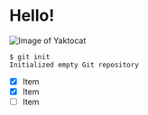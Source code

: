 # Hello!
![Image of Yaktocat](https://octodex.github.com/images/yaktocat.png)
```
$ git init
Initialized empty Git repository
```
- [x] Item
- [x] Item
- [ ] Item 
